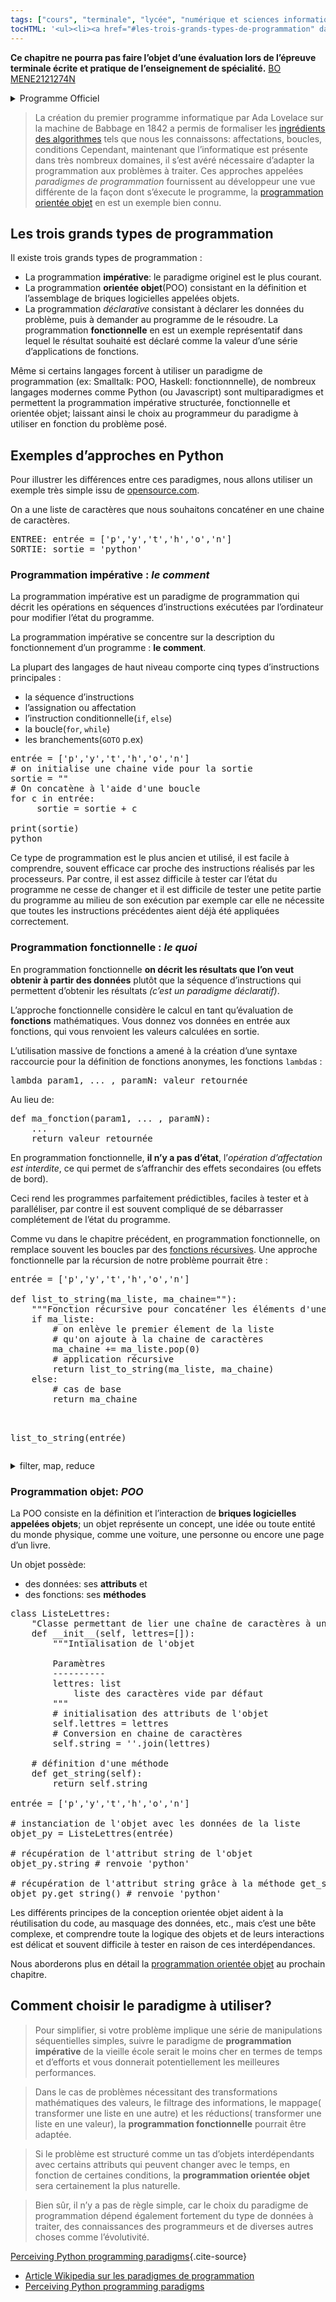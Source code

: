 ```yaml
---
tags: ["cours", "terminale", "lycée", "numérique et sciences informatiques", "nsi"]
tocHTML: '<ul><li><a href="#les-trois-grands-types-de-programmation" data-localhref="true">Les trois grands types de programmation</a></li><li><a href="#exemples-dapproches-en-python" data-localhref="true">Exemples d’approches en Python</a></li><ul><li><a href="#programmation-impérative-le-comment" data-localhref="true">Programmation impérative : <em>le comment</em></a></li><li><a href="#programmation-fonctionnelle-le-quoi" data-localhref="true">Programmation fonctionnelle : <em>le quoi</em></a></li><li><a href="#programmation-objet-poo" data-localhref="true">Programmation objet: <em>POO</em></a></li></ul><li><a href="#comment-choisir-le-paradigme-à-utiliser" data-localhref="true">Comment choisir le paradigme à utiliser?</a></li></ul>'
---
```






<p><strong>Ce chapitre ne pourra pas faire l’objet d’une évaluation lors de l’épreuve terminale écrite et pratique de l’enseignement de spécialité.</strong> <a href="https://www.education.gouv.fr/bo/21/Hebdo30/MENE2121274N.htm" class="cite-source">BO MENE2121274N</a></p>
<details class="programme"><summary>Programme Officiel</summary>
<table class="table table-bordered table-hover">
<thead class="table-warning">
<tr class="header">
<th>Contenus</th>
<th><div class="highlight"><pre><span></span>  Capacités attendues
</pre></div>
</th>
<th><div class="highlight"><pre><span></span>       Commentaires
</pre></div>
</th>
</tr>
</thead>
<tbody>
<tr class="odd">
<td>Paradigmes de programmation.</td>
<td>Distinguer sur des exemples les paradigmes impératif, fonctionnel et objet.</td>
<td>Choisir le paradigme de programmation selon le champ d’application d’un programme. Avec un même langage de programmation, on peut utiliser des paradigmes différents. Dans un même programme, on peut utiliser des paradigmes différents.</td>
</tr>
</tbody>
</table>
<a class="lien-programme" href="../programme/">Lien vers le programme complet</a></details>

<blockquote class="blockquote">
<p>La création du premier programme informatique par Ada Lovelace sur la machine de Babbage en 1842 a permis de formaliser les <a href="/1g/nsi/7-langages-et-programmation/1-les-ingredients-dun-algorithme">ingrédients des algorithmes</a> tels que nous les connaissons: affectations, boucles, conditions Cependant, maintenant que l’informatique est présente dans très nombreux domaines, il s’est avéré nécessaire d’adapter la programmation aux problèmes à traiter. Ces approches appelées <em>paradigmes de programmation</em> fournissent au développeur une vue différente de la façon dont s’éxecute le programme, la <a href="/tg/nsi/1-structures-de-donnees/2-programmation-objet">programmation orientée objet</a> en est un exemple bien connu.</p>
</blockquote>
<h2 id="les-trois-grands-types-de-programmation" class="anchored">Les trois grands types de programmation</h2>
<p>Il existe trois grands types de programmation :</p>
<ul>
<li>La programmation <strong>impérative</strong>: le paradigme originel est le plus courant.</li>
<li>La programmation <strong>orientée objet</strong>(POO) consistant en la définition et l’assemblage de briques logicielles appelées objets.</li>
<li>La programmation <em>déclarative</em> consistant à déclarer les données du problème, puis à demander au programme de le résoudre. La programmation <strong>fonctionnelle</strong> en est un exemple représentatif dans lequel le résultat souhaité est déclaré comme la valeur d’une série d’applications de fonctions.</li>
</ul>
<p>Même si certains langages forcent à utiliser un paradigme de programmation (ex: Smalltalk: POO, Haskell: fonctionnnelle), de nombreux langages modernes comme Python (ou Javascript) sont multiparadigmes et permettent la programmation impérative structurée, fonctionnelle et orientée objet; laissant ainsi le choix au programmeur du paradigme à utiliser en fonction du problème posé.</p>
<h2 id="exemples-dapproches-en-python" class="anchored">Exemples d’approches en Python</h2>
<p>Pour illustrer les différences entre ces paradigmes, nous allons utiliser un exemple très simple issu de <a href="https://opensource.com/article/19/10/python-programming-paradigms">opensource.com</a>.</p>
<p>On a une liste de caractères que nous souhaitons concaténer en une chaine de caractères.</p>
<div class="highlight"><pre><span></span><span class="n">ENTREE</span><span class="o">:</span><span class="w"> </span><span class="n">entrée</span><span class="w"> </span><span class="o">=</span><span class="w"> </span><span class="o">[</span><span class="s1">'p'</span><span class="o">,</span><span class="s1">'y'</span><span class="o">,</span><span class="s1">'t'</span><span class="o">,</span><span class="s1">'h'</span><span class="o">,</span><span class="s1">'o'</span><span class="o">,</span><span class="s1">'n'</span><span class="o">]</span>
<span class="n">SORTIE</span><span class="o">:</span><span class="w"> </span><span class="n">sortie</span><span class="w"> </span><span class="o">=</span><span class="w"> </span><span class="s1">'python'</span>
</pre></div>

<h3 id="programmation-impérative-le-comment" class="anchored">Programmation impérative : <em>le comment</em></h3>
<p>La programmation impérative est un paradigme de programmation qui décrit les opérations en séquences d’instructions exécutées par l’ordinateur pour modifier l’état du programme.</p>
<p>La programmation impérative se concentre sur la description du fonctionnement d’un programme : <strong>le comment</strong>.</p>
<p>La plupart des langages de haut niveau comporte cinq types d’instructions principales :</p>
<ul>
<li>la séquence d’instructions</li>
<li>l’assignation ou affectation</li>
<li>l’instruction conditionnelle(<code>if</code>, <code>else</code>)</li>
<li>la boucle(<code>for</code>, <code>while</code>)</li>
<li>les branchements(<code>GOTO</code> p.ex)</li>
</ul>
<div class="highlight"><pre><span></span><span class="n">entrée</span> <span class="o">=</span> <span class="p">[</span><span class="s1">'p'</span><span class="p">,</span><span class="s1">'y'</span><span class="p">,</span><span class="s1">'t'</span><span class="p">,</span><span class="s1">'h'</span><span class="p">,</span><span class="s1">'o'</span><span class="p">,</span><span class="s1">'n'</span><span class="p">]</span>
<span class="c1"># on initialise une chaine vide pour la sortie</span>
<span class="n">sortie</span> <span class="o">=</span> <span class="s2">""</span>
<span class="c1"># On concatène à l'aide d'une boucle</span>
<span class="k">for</span> <span class="n">c</span> <span class="ow">in</span> <span class="n">entrée</span><span class="p">:</span>
<span class="n">     sortie</span> <span class="o">=</span> <span class="n">sortie</span> <span class="o">+</span> <span class="n">c</span>
<span class="nb"> 
print</span><span class="p">(</span><span class="n">sortie</span><span class="p">)</span>
<span class="n">python</span>
</pre></div>

<p>Ce type de programmation est le plus ancien et utilisé, il est facile à comprendre, souvent efficace car proche des instructions réalisés par les processeurs. Par contre, il est assez difficile à tester car l’état du programme ne cesse de changer et il est difficile de tester une petite partie du programme au milieu de son exécution par exemple car elle ne nécessite que toutes les instructions précédentes aient déjà été appliquées correctement.</p>
<h3 id="programmation-fonctionnelle-le-quoi" class="anchored">Programmation fonctionnelle : <em>le quoi</em></h3>
<p>En programmation fonctionnelle <strong>on décrit les résultats que l’on veut obtenir à partir des données</strong> plutôt que la séquence d’instructions qui permettent d’obtenir les résultats <em>(c’est un paradigme déclaratif)</em>.</p>
<p>L’approche fonctionnelle considère le calcul en tant qu’évaluation de <strong>fonctions</strong> mathématiques. Vous donnez vos données en entrée aux fonctions, qui vous renvoient les valeurs calculées en sortie.</p>
<p>L’utilisation massive de fonctions a amené à la création d’une syntaxe raccourcie pour la définition de fonctions anonymes, les fonctions <code>lambda</code>s :</p>
<div class="highlight"><pre><span></span><span class="k">lambda</span> <span class="n">param1</span><span class="p">,</span> <span class="o">...</span> <span class="p">,</span> <span class="n">paramN</span><span class="p">:</span> <span class="n">valeur_retournée</span>
</pre></div>

<p>Au lieu de:</p>
<div class="highlight"><pre><span></span><span class="k">def</span> <span class="nf">ma_fonction</span><span class="p">(</span><span class="n">param1</span><span class="p">,</span> <span class="o">...</span> <span class="p">,</span> <span class="n">paramN</span><span class="p">):</span>
<span class="o">    ...</span>
<span class="k">    return</span> <span class="n">valeur_retournée</span>
</pre></div>

<p>En programmation fonctionnelle, <strong>il n’y a pas d’état</strong>, l’<em>opération d’affectation est interdite</em>, ce qui permet de s’affranchir des effets secondaires (ou effets de bord).</p>
<p>Ceci rend les programmes parfaitement prédictibles, faciles à tester et à paralléliser, par contre il est souvent compliqué de se débarrasser complétement de l’état du programme.</p>
<p>Comme vu dans le chapitre précédent, en programmation fonctionnelle, on remplace souvent les boucles par des <a href="../4-recursivite">fonctions récursives</a>. Une approche fonctionnelle par la récursion de notre problème pourrait être :</p>
<div class="highlight"><pre><span></span><span class="n">entrée</span> <span class="o">=</span> <span class="p">[</span><span class="s1">'p'</span><span class="p">,</span><span class="s1">'y'</span><span class="p">,</span><span class="s1">'t'</span><span class="p">,</span><span class="s1">'h'</span><span class="p">,</span><span class="s1">'o'</span><span class="p">,</span><span class="s1">'n'</span><span class="p">]</span>
<span></span>
<span class="k">def</span> <span class="nf">list_to_string</span><span class="p">(</span><span class="n">ma_liste</span><span class="p">,</span> <span class="n">ma_chaine</span><span class="o">=</span><span class="s2">""</span><span class="p">):</span>
<span class="w">    </span><span class="sd">"""Fonction récursive pour concaténer les éléments d'une liste"""</span>
<span class="k">    if</span> <span class="n">ma_liste</span><span class="p">:</span>
<span class="c1">        # on enlève le premier élement de la liste</span>
<span class="c1">        # qu'on ajoute à la chaine de caractères</span>
<span class="n">        ma_chaine</span> <span class="o">+=</span> <span class="n">ma_liste</span><span class="o">.</span><span class="n">pop</span><span class="p">(</span><span class="mi">0</span><span class="p">)</span>
<span class="c1">        # application récursive</span>
<span class="k">        return</span> <span class="n">list_to_string</span><span class="p">(</span><span class="n">ma_liste</span><span class="p">,</span> <span class="n">ma_chaine</span><span class="p">)</span>
<span class="k">    else</span><span class="p">:</span>
<span class="c1">        # cas de base</span>
<span class="k">        return</span> <span class="n">ma_chaine</span>
<span class="n">    
    
list_to_string</span><span class="p">(</span><span class="n">entrée</span><span class="p">)</span>
</pre></div>

<details class="plus"><summary>filter, map, reduce</summary>
<p>Parmi les fonctions les plus représentatives de la programmation fonctionnelle, on trouve: <code>filter</code>, <code>map</code> et <code>reduce</code> (voir <a href="http://sametmax.com/map-filter-et-reduce/">ici</a> pour plus de détails).</p>
<div class="highlight"><pre><span></span><span class="c1"># on importe le module functools qui comporte </span>
<span class="c1"># les utilitaires de programmation fonctionnelle</span>
<span class="kn">import</span> <span class="nn">functools</span>
<span class="n">entrée</span> <span class="o">=</span> <span class="p">[</span><span class="s1">'p'</span><span class="p">,</span><span class="s1">'y'</span><span class="p">,</span><span class="s1">'t'</span><span class="p">,</span><span class="s1">'h'</span><span class="p">,</span><span class="s1">'o'</span><span class="p">,</span><span class="s1">'n'</span><span class="p">]</span>
<span></span>
<span class="c1"># on concatène avec la méthode reduce</span>
<span class="n">sortie</span> <span class="o">=</span> <span class="n">functools</span><span class="o">.</span><span class="n">reduce</span><span class="p">(</span><span class="k">lambda</span> <span class="n">s</span><span class="p">,</span> <span class="n">c</span><span class="p">:</span> <span class="n">s</span> <span class="o">+</span> <span class="n">c</span><span class="p">,</span> <span class="n">entrée</span><span class="p">)</span>
<span class="nb">print</span><span class="p">(</span><span class="n">sortie</span><span class="p">)</span>
<span class="n">python</span>
</pre></div>

<p>On utilise ici <code>reduce</code> une <a href="https://fr.wikipedia.org/wiki/Fonction_d%27ordre_sup%C3%A9rieur">fonction d’ordre supérieur</a> très utilisée en programmation fonctionnelle. Cette fonction applique une fonction de deux arguments de manière cumulative aux éléments en séquence, de gauche à droite, pour réduire la séquence à une seule valeur. Par exemple:</p>
<div class="highlight"><pre><span></span><span class="n">sample_list</span> <span class="o">=</span> <span class="p">[</span><span class="mi">1</span><span class="p">,</span><span class="mi">2</span><span class="p">,</span><span class="mi">3</span><span class="p">,</span><span class="mi">4</span><span class="p">,</span><span class="mi">5</span><span class="p">]</span>
<span class="kn">import</span> <span class="nn">functools</span>
<span class="n">somme</span> <span class="o">=</span> <span class="n">functools</span><span class="o">.</span><span class="n">reduce</span><span class="p">(</span><span class="k">lambda</span> <span class="n">x</span><span class="p">,</span> <span class="n">y</span><span class="p">:</span> <span class="n">x</span> <span class="o">+</span> <span class="n">y</span><span class="p">,</span> <span class="n">sample_list</span><span class="p">)</span>
<span class="n">somme</span>
<span class="mi">15</span>
<span class="p">((((</span><span class="mi">1</span> <span class="o">+</span> <span class="mi">2</span><span class="p">)</span> <span class="o">+</span><span class="mi">3</span><span class="p">)</span> <span class="o">+</span><span class="mi">4</span><span class="p">)</span> <span class="o">+</span><span class="mi">5</span><span class="p">)</span>
<span class="mi">15</span>
</pre></div>

<p>Pour plus de méthodes fonctionnelles, consulter la documentation du module <a href="https://docs.python.org/3/library/functools.html"><code>functools</code></a> qui est utilisé pour des fonctions de haut niveau : des fonctions qui agissent sur ou revoient d’autres fonctions.</p>
<p>Une implémentation et des exemples d’utilisation des fonctions <code>filter</code>, <code>map</code>, <code>reduce</code> est proposée en <a href="./exo">exercice</a>.</p>
</details>

<h3 id="programmation-objet-poo" class="anchored">Programmation objet: <em>POO</em></h3>
<p>La POO consiste en la définition et l’interaction de <strong>briques logicielles appelées objets</strong>; un objet représente un concept, une idée ou toute entité du monde physique, comme une voiture, une personne ou encore une page d’un livre.</p>
<p>Un objet possède:</p>
<ul>
<li>des données: ses <strong>attributs</strong> et</li>
<li>des fonctions: ses <strong>méthodes</strong></li>
</ul>
<div class="highlight"><pre><span></span><span class="k">class</span> <span class="nc">ListeLettres</span><span class="p">:</span>
<span class="s2">    "Classe permettant de lier une chaîne de caractères à une liste de caractères"</span>
<span class="k">    def</span> <span class="fm">__init__</span><span class="p">(</span><span class="bp">self</span><span class="p">,</span> <span class="n">lettres</span><span class="o">=</span><span class="p">[]):</span>
<span class="w">        </span><span class="sd">"""Intialisation de l'objet</span>
<span></span>
<span class="sd">        Paramètres</span>
<span class="sd">        ----------</span>
<span class="sd">        lettres: list</span>
<span class="sd">            liste des caractères vide par défaut</span>
<span class="sd">        """</span>    
<span class="c1">        # initialisation des attributs de l'objet</span>
<span class="bp">        self</span><span class="o">.</span><span class="n">lettres</span> <span class="o">=</span> <span class="n">lettres</span>
<span class="c1">        # Conversion en chaine de caractères</span>
<span class="bp">        self</span><span class="o">.</span><span class="n">string</span> <span class="o">=</span> <span class="s1">''</span><span class="o">.</span><span class="n">join</span><span class="p">(</span><span class="n">lettres</span><span class="p">)</span>
<span></span>
<span class="c1">    # définition d'une méthode</span>
<span class="k">    def</span> <span class="nf">get_string</span><span class="p">(</span><span class="bp">self</span><span class="p">):</span>
<span class="k">        return</span> <span class="bp">self</span><span class="o">.</span><span class="n">string</span>
<span class="n"> 
entrée</span> <span class="o">=</span> <span class="p">[</span><span class="s1">'p'</span><span class="p">,</span><span class="s1">'y'</span><span class="p">,</span><span class="s1">'t'</span><span class="p">,</span><span class="s1">'h'</span><span class="p">,</span><span class="s1">'o'</span><span class="p">,</span><span class="s1">'n'</span><span class="p">]</span>
<span></span>
<span class="c1"># instanciation de l'objet avec les données de la liste</span>
<span class="n">objet_py</span> <span class="o">=</span> <span class="n">ListeLettres</span><span class="p">(</span><span class="n">entrée</span><span class="p">)</span>
<span></span>
<span class="c1"># récupération de l'attribut string de l'objet</span>
<span class="n">objet_py</span><span class="o">.</span><span class="n">string</span> <span class="c1"># renvoie 'python'</span>
<span></span>
<span class="c1"># récupération de l'attribut string grâce à la méthode get_string (préféré)</span>
<span class="n">objet_py</span><span class="o">.</span><span class="n">get_string</span><span class="p">()</span> <span class="c1"># renvoie 'python'</span>
</pre></div>

<p>Les différents principes de la conception orientée objet aident à la réutilisation du code, au masquage des données, etc., mais c’est une bête complexe, et comprendre toute la logique des objets et de leurs interactions est délicat et souvent difficile à tester en raison de ces interdépendances.</p>
<p>Nous aborderons plus en détail la <a href="/tg/nsi/1-structures-de-donnees/2-programmation-objet">programmation orientée objet</a> au prochain chapitre.</p>
<h2 id="comment-choisir-le-paradigme-à-utiliser" class="anchored">Comment choisir le paradigme à utiliser?</h2>
<blockquote class="blockquote">
<p>Pour simplifier, si votre problème implique une série de manipulations séquentielles simples, suivre le paradigme de <strong>programmation impérative</strong> de la vieille école serait le moins cher en termes de temps et d’efforts et vous donnerait potentiellement les meilleures performances.</p>
</blockquote>
<blockquote class="blockquote">
<p>Dans le cas de problèmes nécessitant des transformations mathématiques des valeurs, le filtrage des informations, le mappage( transformer une liste en une autre) et les réductions( transformer une liste en une valeur), la <strong>programmation fonctionnelle</strong> pourrait être adaptée.</p>
</blockquote>
<blockquote class="blockquote">
<p>Si le problème est structuré comme un tas d’objets interdépendants avec certains attributs qui peuvent changer avec le temps, en fonction de certaines conditions, la <strong>programmation orientée objet</strong> sera certainement la plus naturelle.</p>
</blockquote>
<blockquote class="blockquote">
<p>Bien sûr, il n’y a pas de règle simple, car le choix du paradigme de programmation dépend également fortement du type de données à traiter, des connaissances des programmeurs et de diverses autres choses comme l’évolutivité.</p>
</blockquote>
<p><a href="https://opensource.com/article/19/10/python-programming-paradigms">Perceiving Python programming paradigms</a>{.cite-source}</p>
<div class="ref">
<ul>
<li><a href="https://fr.wikipedia.org/wiki/Paradigme_(programmation)">Article Wikipedia sur les paradigmes de programmation</a></li>
<li><a href="https://opensource.com/article/19/10/python-programming-paradigms">Perceiving Python programming paradigms</a></li>
</ul>
</div>

